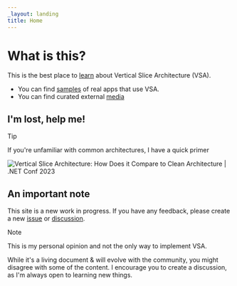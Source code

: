 ```yaml
---
_layout: landing
title: Home
---
```


# What is this?

This is the best place to [learn](/learn/) about Vertical Slice Architecture (VSA).

- You can find [samples](/samples/) of real apps that use VSA.
- You can find curated external [media](/media/)

## I'm lost, help me!

> [!TIP]
> If you're unfamiliar with common architectures, I have a quick primer
> 
> ![Vertical Slice Architecture: How Does it Compare to Clean Architecture | .NET Conf 2023](https://www.youtube.com/watch?v=T-EwN9UqRwE)

## An important note

This site is a new work in progress. If you have any feedback, please create a new [issue](https://github.com/Hona/VerticalSliceArchitecture.Documentation/issues) or [discussion](https://github.com/Hona/VerticalSliceArchitecture.Documentation/discussions).

> [!NOTE]
> This is my personal opinion and not the only way to implement VSA. 
>
> While it's a living document & will evolve with the community, you might disagree with some of the content. 
> I encourage you to create a discussion, as I'm always open to learning new things.